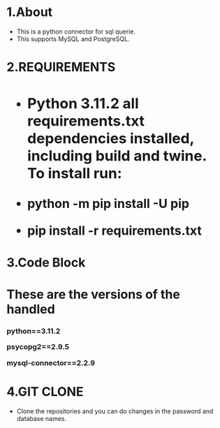 <h1>1.About</h1>

- This is a python connector for sql querie.
- This supports MySQL and PostgreSQL.
<h1>2.REQUIREMENTS<h1>

- <h3>Python 3.11.2 all requirements.txt dependencies installed, including build and twine. To install run:

- python -m pip install -U pip

 - pip install -r requirements.txt</h3>
<h1>3.Code Block <h1>
 These are the versions of the handled

<h3>python==3.11.2

psycopg2==2.9.5

mysql-connector==2.2.9</h3>

<h1>4.GIT CLONE</h1>

- Clone the repositories and you can do changes in the password and database names.

